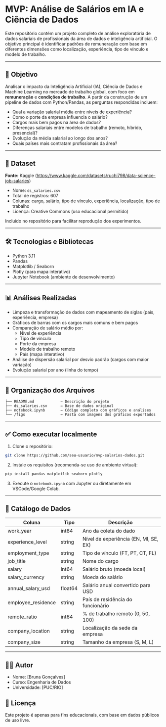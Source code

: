 # MVP: Análise de Salários em IA e Ciência de Dados

Este repositório contém um projeto completo de análise exploratória de dados salariais de profissionais da área de dados e inteligência artificial. O objetivo principal é identificar padrões de remuneração com base em diferentes dimensões como localização, experiência, tipo de vínculo e modelo de trabalho.

---

## 🎯 Objetivo

Analisar o impacto da Inteligência Artificial (IA), Ciência de Dados e Machine Learning no mercado de trabalho global, com foco em **remuneração** e **condições de trabalho**. A partir da construção de um pipeline de dados com Python/Pandas, as perguntas respondidas incluem:

- Qual a variação salarial média entre níveis de experiência?
- Como o porte da empresa influencia o salário?
- Cargos mais bem pagos na área de dados?
- Diferenças salariais entre modelos de trabalho (remoto, híbrido, presencial)?
- Evolução da média salarial ao longo dos anos?
- Quais países mais contratam profissionais da área?

---

## 📂 Dataset

**Fonte:** Kaggle (https://www.kaggle.com/datasets/ruchi798/data-science-job-salaries)

- Nome: `ds_salaries.csv`
- Total de registros: 607
- Colunas: cargo, salário, tipo de vínculo, experiência, localização, tipo de trabalho
- Licença: Creative Commons (uso educacional permitido)

Incluído no repositório para facilitar reprodução dos experimentos.

---

## 🛠️ Tecnologias e Bibliotecas

- Python 3.11
- Pandas
- Matplotlib / Seaborn
- Plotly (para mapa interativo)
- Jupyter Notebook (ambiente de desenvolvimento)

---

## 📊 Análises Realizadas

- Limpeza e transformação de dados com mapeamento de siglas (país, experiência, empresa)
- Gráficos de barras com os cargos mais comuns e bem pagos
- Comparação de salário médio por:
  - Nível de experiência
  - Tipo de vínculo
  - Porte da empresa
  - Modelo de trabalho remoto
  - País (mapa interativo)
- Análise de dispersão salarial por desvio padrão (cargos com maior variação)
- Evolução salarial por ano (linha do tempo)

---

## 📁 Organização dos Arquivos

```
├── README.md            ← Descrição do projeto
├── ds_salaries.csv      ← Base de dados original
├── notebook.ipynb       ← Código completo com gráficos e análises
└── /figs                ← Pasta com imagens dos gráficos exportados
```

---

## ✅ Como executar localmente

1. Clone o repositório:
```bash
git clone https://github.com/seu-usuario/mvp-salarios-dados.git
```
2. Instale os requisitos (recomenda-se uso de ambiente virtual):
```bash
pip install pandas matplotlib seaborn plotly
```
3. Execute o `notebook.ipynb` com Jupyter ou diretamente em VSCode/Google Colab.

---

## 📝 Catálogo de Dados

| Coluna               | Tipo    | Descrição                                                  |
|----------------------|---------|--------------------------------------------------------------|
| work_year            | int64   | Ano da coleta do dado                                       |
| experience_level     | string  | Nível de experiência (EN, MI, SE, EX)                       |
| employment_type      | string  | Tipo de vínculo (FT, PT, CT, FL)                           |
| job_title            | string  | Nome do cargo                                               |
| salary               | int64   | Salário bruto (moeda local)                                |
| salary_currency      | string  | Moeda do salário                                            |
| annual_salary_usd    | float64 | Salário anual convertido para USD                          |
| employee_residence   | string  | País de residência do funcionário                          |
| remote_ratio         | int64   | % de trabalho remoto (0, 50, 100)                          |
| company_location     | string  | Localização da sede da empresa                            |
| company_size         | string  | Tamanho da empresa (S, M, L)                               |

---

## 🙋‍♂️ Autor

- Nome: [Bruna Gonçalves]
- Curso: Engenharia de Dados
- Universidade: [PUC/RIO]


## 📌 Licença

Este projeto é apenas para fins educacionais, com base em dados públicos de uso livre.




